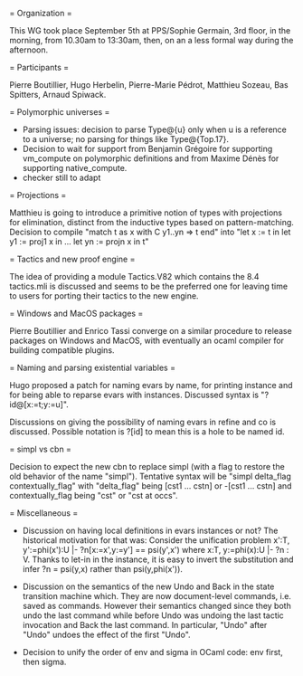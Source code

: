= Organization =

This WG took place September 5th at PPS/Sophie Germain, 3rd floor, in the morning, from 10.30am to 13:30am, then, on an a less formal way during the afternoon.

= Participants =

Pierre Boutillier, Hugo Herbelin, Pierre-Marie Pédrot, Matthieu Sozeau, Bas Spitters, Arnaud Spiwack.

= Polymorphic universes =

 * Parsing issues: decision to parse Type@{u} only when u is a reference to a universe; no parsing for things like Type@{Top.17}.
 * Decision to wait for support from Benjamin Grégoire for supporting vm_compute on polymorphic definitions and from Maxime Dénès for supporting native_compute.
 * checker still to adapt

= Projections =

Matthieu is going to introduce a primitive notion of types with projections for elimination, distinct from the inductive types based on pattern-matching.
Decision to compile "match t as x with C y1..yn => t end" into "let x := t in let y1 := proj1 x in ... let yn := projn x in t"

= Tactics and new proof engine =

The idea of providing a module Tactics.V82 which contains the 8.4 tactics.mli is discussed and seems to be the preferred one for leaving time to users for porting their tactics to the new engine.

= Windows and MacOS packages =

Pierre Boutillier and Enrico Tassi converge on a similar procedure to release packages on Windows and MacOS, with eventually an ocaml compiler for building compatible plugins.

= Naming and parsing existential variables =

Hugo proposed a patch for naming evars by name, for printing instance and for being able to reparse evars with instances. Discussed syntax is "?id@[x:=t;y:=u]".

Discussions on giving the possibility of naming evars in refine and co is discussed. Possible notation is ?[id] to mean this is a hole to be named id. 

= simpl vs cbn =

Decision to expect the new cbn to replace simpl (with a flag to restore the old behavior of the name "simpl"). Tentative syntax will be "simpl delta_flag contextually_flag" with "delta_flag" being [cst1 ... cstn] or -[cst1 ... cstn] and contextually_flag being "cst" or "cst at occs".

= Miscellaneous =

 * Discussion on having local definitions in evars instances or not? The historical motivation for that was: Consider the unification problem x':T, y':=phi(x'):U |- ?n[x:=x',y:=y'] == psi(y',x') where x:T, y:=phi(x):U |- ?n : V. Thanks to let-in in the instance, it is easy to invert the substitution and infer ?n = psi(y,x) rather than psi(y,phi(x')).

 * Discussion on the semantics of the new Undo and Back in the state transition machine which. They are now document-level commands, i.e. saved as commands. However their semantics changed since they both undo the last command while before Undo was undoing the last tactic invocation and Back the last command. In particular, "Undo" after "Undo" undoes the effect of the first "Undo".

 * Decision to unify the order of env and sigma in OCaml code: env first, then sigma.
